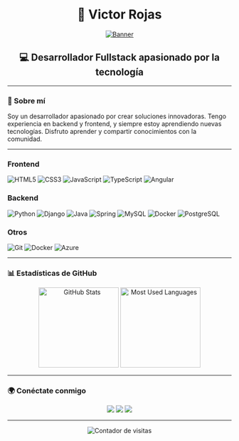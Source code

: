 <div align="center">
    
  
  # 🚀 Victor Rojas
  
  [![Banner](https://img.shields.io/badge/Fullstack%20Developer-Victor%20Rojas-black?style=for-the-badge&labelColor=000000&color=333333)](https://github.com/victorr616)
  
  
  ## 💻 Desarrollador Fullstack apasionado por la tecnología
</div>

---

### 🌟 Sobre mí
Soy un desarrollador apasionado por crear soluciones innovadoras. Tengo experiencia en backend y frontend, y siempre estoy aprendiendo nuevas tecnologías. Disfruto aprender y compartir conocimientos con la comunidad.

---

### Frontend
![HTML5](https://img.shields.io/badge/-HTML5-E34F26?style=flat-square&logo=html5&logoColor=white)
![CSS3](https://img.shields.io/badge/-CSS3-1572B6?style=flat-square&logo=css3&logoColor=white)
![JavaScript](https://img.shields.io/badge/-JavaScript-F7DF1E?style=flat-square&logo=javascript&logoColor=black)
![TypeScript](https://img.shields.io/badge/-TypeScript-3178C6?style=flat-square&logo=typescript&logoColor=white)
![Angular](https://img.shields.io/badge/-Angular-DD0031?style=flat-square&logo=angular&logoColor=white)
  
### Backend
![Python](https://img.shields.io/badge/-Python-000000?style=flat-square&logo=python&logoColor=ffdd54)
![Django](https://img.shields.io/badge/-Django-092E20?style=flat-square&logo=django&logoColor=white)
![Java](https://img.shields.io/badge/-Java-007396?style=flat-square&logo=java&logoColor=white)
![Spring](https://img.shields.io/badge/-Spring-6DB33F?style=flat-square&logo=spring&logoColor=white)
![MySQL](https://img.shields.io/badge/-MySQL-4479A1?style=flat-square&logo=mysql&logoColor=white)
![Docker](https://img.shields.io/badge/-Docker-2496ED?style=flat-square&logo=docker&logoColor=white)
![PostgreSQL](https://img.shields.io/badge/-PostgreSQL-336791?style=flat-square&logo=postgresql&logoColor=white)

### Otros
![Git](https://img.shields.io/badge/-Git-F05032?style=flat-square&logo=git&logoColor=white)
![Docker](https://img.shields.io/badge/-Docker-2496ED?style=flat-square&logo=docker&logoColor=white)
![Azure](https://img.shields.io/badge/-Azure-0089D6?style=flat-square&logo=azure&logoColor=white)


---


### 📊 Estadísticas de GitHub
<div align="center">
  <img height="180em" src="https://github-readme-stats.vercel.app/api?username=victorr616&show_icons=true&theme=radical&hide_border=true" alt="GitHub Stats" />
  <img height="180em" src="https://github-readme-stats.vercel.app/api/top-langs/?username=victorr616&layout=compact&theme=radical&hide_border=true" alt="Most Used Languages" />
</div>

---

### 🌍 Conéctate conmigo
<div align="center">
  <a href="mailto:victor616rojas@gmail.com"><img src="https://img.shields.io/badge/-Email-D14836?style=for-the-badge&logo=gmail&logoColor=white"/></a>
  <a href="https://www.linkedin.com/in/victorrojasmorales/"><img src="https://img.shields.io/badge/-LinkedIn-0077B5?style=for-the-badge&logo=linkedin&logoColor=white"/></a>
  <a href="https://github.com/victorr616"><img src="https://img.shields.io/badge/-GitHub-181717?style=for-the-badge&logo=github&logoColor=white"/></a>
</div>

---

<div align="center">
  <img src="https://komarev.com/ghpvc/?username=victorr616&label=Visitas&color=ff69b4&style=flat-square" alt="Contador de visitas"/>
</div>

